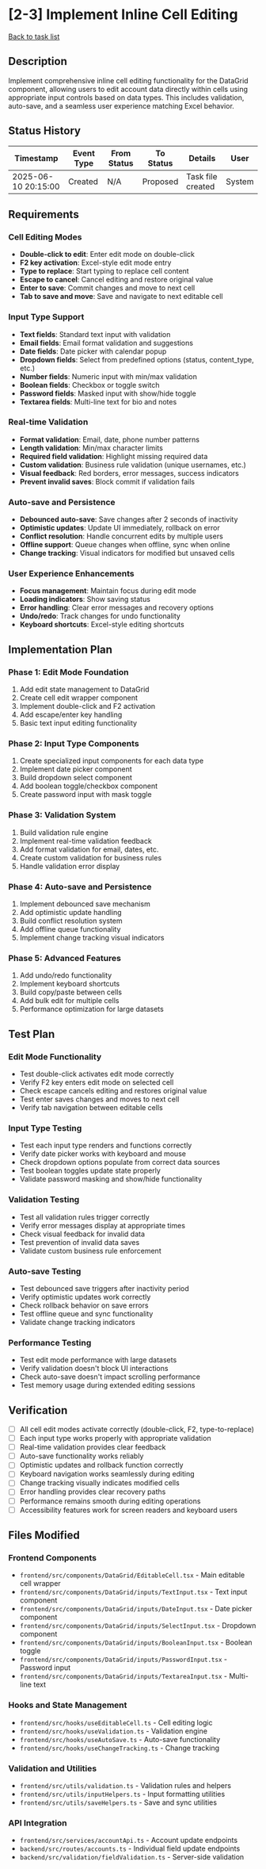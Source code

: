 # [2-3] Implement Inline Cell Editing

[Back to task list](./tasks.md)

## Description

Implement comprehensive inline cell editing functionality for the DataGrid component, allowing users to edit account data directly within cells using appropriate input controls based on data types. This includes validation, auto-save, and a seamless user experience matching Excel behavior.

## Status History

| Timestamp | Event Type | From Status | To Status | Details | User |
|-----------|------------|-------------|-----------|---------|------|
| 2025-06-10 20:15:00 | Created | N/A | Proposed | Task file created | System |

## Requirements

### Cell Editing Modes
- **Double-click to edit**: Enter edit mode on double-click
- **F2 key activation**: Excel-style edit mode entry
- **Type to replace**: Start typing to replace cell content
- **Escape to cancel**: Cancel editing and restore original value
- **Enter to save**: Commit changes and move to next cell
- **Tab to save and move**: Save and navigate to next editable cell

### Input Type Support
- **Text fields**: Standard text input with validation
- **Email fields**: Email format validation and suggestions
- **Date fields**: Date picker with calendar popup
- **Dropdown fields**: Select from predefined options (status, content_type, etc.)
- **Number fields**: Numeric input with min/max validation
- **Boolean fields**: Checkbox or toggle switch
- **Password fields**: Masked input with show/hide toggle
- **Textarea fields**: Multi-line text for bio and notes

### Real-time Validation
- **Format validation**: Email, date, phone number patterns
- **Length validation**: Min/max character limits
- **Required field validation**: Highlight missing required data
- **Custom validation**: Business rule validation (unique usernames, etc.)
- **Visual feedback**: Red borders, error messages, success indicators
- **Prevent invalid saves**: Block commit if validation fails

### Auto-save and Persistence
- **Debounced auto-save**: Save changes after 2 seconds of inactivity
- **Optimistic updates**: Update UI immediately, rollback on error
- **Conflict resolution**: Handle concurrent edits by multiple users
- **Offline support**: Queue changes when offline, sync when online
- **Change tracking**: Visual indicators for modified but unsaved cells

### User Experience Enhancements
- **Focus management**: Maintain focus during edit mode
- **Loading indicators**: Show saving status
- **Error handling**: Clear error messages and recovery options
- **Undo/redo**: Track changes for undo functionality
- **Keyboard shortcuts**: Excel-style editing shortcuts

## Implementation Plan

### Phase 1: Edit Mode Foundation
1. Add edit state management to DataGrid
2. Create cell edit wrapper component
3. Implement double-click and F2 activation
4. Add escape/enter key handling
5. Basic text input editing functionality

### Phase 2: Input Type Components
1. Create specialized input components for each data type
2. Implement date picker component
3. Build dropdown select component
4. Add boolean toggle/checkbox component
5. Create password input with mask toggle

### Phase 3: Validation System
1. Build validation rule engine
2. Implement real-time validation feedback
3. Add format validation for email, dates, etc.
4. Create custom validation for business rules
5. Handle validation error display

### Phase 4: Auto-save and Persistence
1. Implement debounced save mechanism
2. Add optimistic update handling
3. Build conflict resolution system
4. Add offline queue functionality
5. Implement change tracking visual indicators

### Phase 5: Advanced Features
1. Add undo/redo functionality
2. Implement keyboard shortcuts
3. Build copy/paste between cells
4. Add bulk edit for multiple cells
5. Performance optimization for large datasets

## Test Plan

### Edit Mode Functionality
- Test double-click activates edit mode correctly
- Verify F2 key enters edit mode on selected cell
- Check escape cancels editing and restores original value
- Test enter saves changes and moves to next cell
- Verify tab navigation between editable cells

### Input Type Testing
- Test each input type renders and functions correctly
- Verify date picker works with keyboard and mouse
- Check dropdown options populate from correct data sources
- Test boolean toggles update state properly
- Validate password masking and show/hide functionality

### Validation Testing
- Test all validation rules trigger correctly
- Verify error messages display at appropriate times
- Check visual feedback for invalid data
- Test prevention of invalid data saves
- Validate custom business rule enforcement

### Auto-save Testing
- Test debounced save triggers after inactivity period
- Verify optimistic updates work correctly
- Check rollback behavior on save errors
- Test offline queue and sync functionality
- Validate change tracking indicators

### Performance Testing
- Test edit mode performance with large datasets
- Verify validation doesn't block UI interactions
- Check auto-save doesn't impact scrolling performance
- Test memory usage during extended editing sessions

## Verification

- [ ] All cell edit modes activate correctly (double-click, F2, type-to-replace)
- [ ] Each input type works properly with appropriate validation
- [ ] Real-time validation provides clear feedback
- [ ] Auto-save functionality works reliably
- [ ] Optimistic updates and rollback function correctly
- [ ] Keyboard navigation works seamlessly during editing
- [ ] Change tracking visually indicates modified cells
- [ ] Error handling provides clear recovery paths
- [ ] Performance remains smooth during editing operations
- [ ] Accessibility features work for screen readers and keyboard users

## Files Modified

### Frontend Components
- `frontend/src/components/DataGrid/EditableCell.tsx` - Main editable cell wrapper
- `frontend/src/components/DataGrid/inputs/TextInput.tsx` - Text input component
- `frontend/src/components/DataGrid/inputs/DateInput.tsx` - Date picker component
- `frontend/src/components/DataGrid/inputs/SelectInput.tsx` - Dropdown component
- `frontend/src/components/DataGrid/inputs/BooleanInput.tsx` - Boolean toggle
- `frontend/src/components/DataGrid/inputs/PasswordInput.tsx` - Password input
- `frontend/src/components/DataGrid/inputs/TextareaInput.tsx` - Multi-line text

### Hooks and State Management
- `frontend/src/hooks/useEditableCell.ts` - Cell editing logic
- `frontend/src/hooks/useValidation.ts` - Validation engine
- `frontend/src/hooks/useAutoSave.ts` - Auto-save functionality
- `frontend/src/hooks/useChangeTracking.ts` - Change tracking

### Validation and Utilities
- `frontend/src/utils/validation.ts` - Validation rules and helpers
- `frontend/src/utils/inputHelpers.ts` - Input formatting utilities
- `frontend/src/utils/saveHelpers.ts` - Save and sync utilities

### API Integration
- `frontend/src/services/accountApi.ts` - Account update endpoints
- `backend/src/routes/accounts.ts` - Individual field update endpoints
- `backend/src/validation/fieldValidation.ts` - Server-side validation 